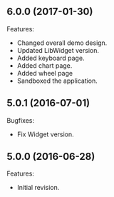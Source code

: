 <!--
	Markdown
-->
<!--
Changelog template:

## Revision (YYYY-mm-dd)
Features:
  - List here the new features.
  
Bugfixes:
  - List here the bug fixes.
-->

## 6.0.0 (2017-01-30)
Features:
  - Changed overall demo design.
  - Updated LibWidget version.
  - Added keyboard page.
  - Added chart page.
  - Added wheel page
  - Sandboxed the application.

## 5.0.1 (2016-07-01)
Bugfixes:
  - Fix Widget version.

## 5.0.0 (2016-06-28)
Features:
  - Initial revision.

